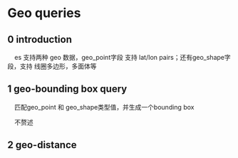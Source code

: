# Geo queries

## 0 introduction

    es 支持两种 geo 数据，geo_point字段 支持 lat/Ion pairs；还有geo_shape字段，支持 线圈多边形，多面体等

## 1 geo-bounding box query

    匹配geo_point 和 geo_shape类型值，并生成一个bounding box

    不赘述

## 2 geo-distance




